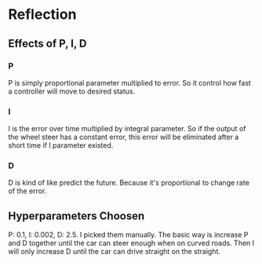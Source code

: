 # Reflection

## Effects of P, I, D

### P

P is simply proportional parameter multiplied to error. So it control how fast a controller will move to desired status.

### I

I is the error over time multiplied by integral parameter. So if the output of the wheel steer has a constant error, this error will be eliminated after a short time if I parameter existed.

### D

D is kind of like predict the future. Because it's proportional to change rate of the error. 

## Hyperparameters Choosen

P: 0.1, I: 0.002, D: 2.5. I picked them manually. The basic way is increase P and D together until the car can steer enough when on curved roads. Then I will only increase D until the car can drive straight on the straight.

